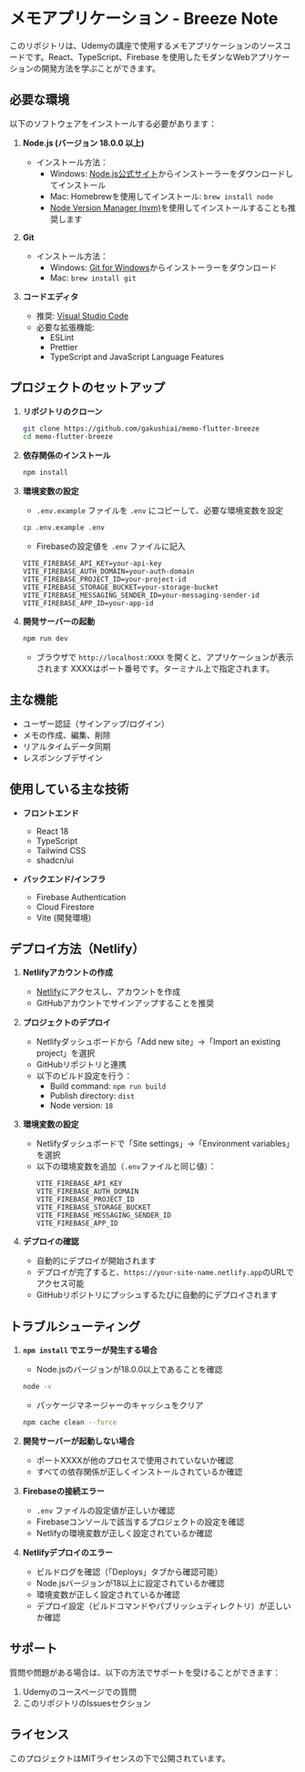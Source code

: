 # メモアプリケーション - Breeze Note

このリポジトリは、Udemyの講座で使用するメモアプリケーションのソースコードです。React、TypeScript、Firebase を使用したモダンなWebアプリケーションの開発方法を学ぶことができます。

## 必要な環境

以下のソフトウェアをインストールする必要があります：

1. **Node.js (バージョン 18.0.0 以上)**
   - インストール方法：
     - Windows: [Node.js公式サイト](https://nodejs.org/)からインストーラーをダウンロードしてインストール
     - Mac: Homebrewを使用してインストール: `brew install node`
     - [Node Version Manager (nvm)](https://github.com/nvm-sh/nvm)を使用してインストールすることも推奨します

2. **Git**
   - インストール方法：
     - Windows: [Git for Windows](https://gitforwindows.org/)からインストーラーをダウンロード
     - Mac: `brew install git`

3. **コードエディタ**
   - 推奨: [Visual Studio Code](https://code.visualstudio.com/)
   - 必要な拡張機能:
     - ESLint
     - Prettier
     - TypeScript and JavaScript Language Features

## プロジェクトのセットアップ

1. **リポジトリのクローン**
   ```bash
   git clone https://github.com/gakushiai/memo-flutter-breeze
   cd memo-flutter-breeze
   ```

2. **依存関係のインストール**
   ```bash
   npm install
   ```

3. **環境変数の設定**
   - `.env.example` ファイルを `.env` にコピーして、必要な環境変数を設定
   ```bash
   cp .env.example .env
   ```
   - Firebaseの設定値を `.env` ファイルに記入
   ```
   VITE_FIREBASE_API_KEY=your-api-key
   VITE_FIREBASE_AUTH_DOMAIN=your-auth-domain
   VITE_FIREBASE_PROJECT_ID=your-project-id
   VITE_FIREBASE_STORAGE_BUCKET=your-storage-bucket
   VITE_FIREBASE_MESSAGING_SENDER_ID=your-messaging-sender-id
   VITE_FIREBASE_APP_ID=your-app-id
   ```

4. **開発サーバーの起動**
   ```bash
   npm run dev
   ```
   - ブラウザで `http://localhost:XXXX` を開くと、アプリケーションが表示されます
   XXXXはポート番号です。ターミナル上で指定されます。

## 主な機能

- ユーザー認証（サインアップ/ログイン）
- メモの作成、編集、削除
- リアルタイムデータ同期
- レスポンシブデザイン

## 使用している主な技術

- **フロントエンド**
  - React 18
  - TypeScript
  - Tailwind CSS
  - shadcn/ui

- **バックエンド/インフラ**
  - Firebase Authentication
  - Cloud Firestore
  - Vite (開発環境)

## デプロイ方法（Netlify）

1. **Netlifyアカウントの作成**
   - [Netlify](https://www.netlify.com/)にアクセスし、アカウントを作成
   - GitHubアカウントでサインアップすることを推奨

2. **プロジェクトのデプロイ**
   - Netlifyダッシュボードから「Add new site」→「Import an existing project」を選択
   - GitHubリポジトリと連携
   - 以下のビルド設定を行う：
     - Build command: `npm run build`
     - Publish directory: `dist`
     - Node version: `18`

3. **環境変数の設定**
   - Netlifyダッシュボードで「Site settings」→「Environment variables」を選択
   - 以下の環境変数を追加（`.env`ファイルと同じ値）：
     ```
     VITE_FIREBASE_API_KEY
     VITE_FIREBASE_AUTH_DOMAIN
     VITE_FIREBASE_PROJECT_ID
     VITE_FIREBASE_STORAGE_BUCKET
     VITE_FIREBASE_MESSAGING_SENDER_ID
     VITE_FIREBASE_APP_ID
     ```

4. **デプロイの確認**
   - 自動的にデプロイが開始されます
   - デプロイが完了すると、`https://your-site-name.netlify.app`のURLでアクセス可能
   - GitHubリポジトリにプッシュするたびに自動的にデプロイされます

## トラブルシューティング

1. **`npm install` でエラーが発生する場合**
   - Node.jsのバージョンが18.0.0以上であることを確認
   ```bash
   node -v
   ```
   - パッケージマネージャーのキャッシュをクリア
   ```bash
   npm cache clean --force
   ```

2. **開発サーバーが起動しない場合**
   - ポートXXXXが他のプロセスで使用されていないか確認
   - すべての依存関係が正しくインストールされているか確認

3. **Firebaseの接続エラー**
   - `.env` ファイルの設定値が正しいか確認
   - Firebaseコンソールで該当するプロジェクトの設定を確認
   - Netlifyの環境変数が正しく設定されているか確認

4. **Netlifyデプロイのエラー**
   - ビルドログを確認（「Deploys」タブから確認可能）
   - Node.jsバージョンが18以上に設定されているか確認
   - 環境変数が正しく設定されているか確認
   - デプロイ設定（ビルドコマンドやパブリッシュディレクトリ）が正しいか確認

## サポート

質問や問題がある場合は、以下の方法でサポートを受けることができます：

1. Udemyのコースページでの質問
2. このリポジトリのIssuesセクション

## ライセンス

このプロジェクトはMITライセンスの下で公開されています。
